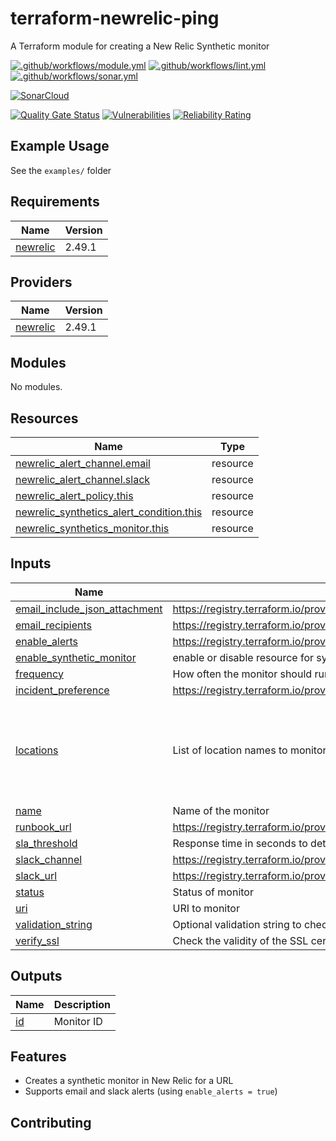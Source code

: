 # terraform-newrelic-ping

A Terraform module for creating a New Relic Synthetic monitor

[![.github/workflows/module.yml](https://github.com/champ-oss/terraform-newrelic-ping/actions/workflows/module.yml/badge.svg?branch=main)](https://github.com/champ-oss/terraform-newrelic-ping/actions/workflows/module.yml)
[![.github/workflows/lint.yml](https://github.com/champ-oss/terraform-newrelic-ping/actions/workflows/lint.yml/badge.svg?branch=main)](https://github.com/champ-oss/terraform-newrelic-ping/actions/workflows/lint.yml)
[![.github/workflows/sonar.yml](https://github.com/champ-oss/terraform-newrelic-ping/actions/workflows/sonar.yml/badge.svg)](https://github.com/champ-oss/terraform-newrelic-ping/actions/workflows/sonar.yml)

[![SonarCloud](https://sonarcloud.io/images/project_badges/sonarcloud-black.svg)](https://sonarcloud.io/summary/new_code?id=terraform-newrelic-ping_champ-oss)

[![Quality Gate Status](https://sonarcloud.io/api/project_badges/measure?project=terraform-newrelic-ping_champ-oss&metric=alert_status)](https://sonarcloud.io/summary/new_code?id=terraform-newrelic-ping_champ-oss)
[![Vulnerabilities](https://sonarcloud.io/api/project_badges/measure?project=terraform-newrelic-ping_champ-oss&metric=vulnerabilities)](https://sonarcloud.io/summary/new_code?id=terraform-newrelic-ping_champ-oss)
[![Reliability Rating](https://sonarcloud.io/api/project_badges/measure?project=terraform-newrelic-ping_champ-oss&metric=reliability_rating)](https://sonarcloud.io/summary/new_code?id=terraform-newrelic-ping_champ-oss)

## Example Usage

See the `examples/` folder

<!-- BEGIN_TF_DOCS -->
## Requirements

| Name | Version |
|------|---------|
| <a name="requirement_newrelic"></a> [newrelic](#requirement\_newrelic) | 2.49.1 |

## Providers

| Name | Version |
|------|---------|
| <a name="provider_newrelic"></a> [newrelic](#provider\_newrelic) | 2.49.1 |

## Modules

No modules.

## Resources

| Name | Type |
|------|------|
| [newrelic_alert_channel.email](https://registry.terraform.io/providers/newrelic/newrelic/2.49.1/docs/resources/alert_channel) | resource |
| [newrelic_alert_channel.slack](https://registry.terraform.io/providers/newrelic/newrelic/2.49.1/docs/resources/alert_channel) | resource |
| [newrelic_alert_policy.this](https://registry.terraform.io/providers/newrelic/newrelic/2.49.1/docs/resources/alert_policy) | resource |
| [newrelic_synthetics_alert_condition.this](https://registry.terraform.io/providers/newrelic/newrelic/2.49.1/docs/resources/synthetics_alert_condition) | resource |
| [newrelic_synthetics_monitor.this](https://registry.terraform.io/providers/newrelic/newrelic/2.49.1/docs/resources/synthetics_monitor) | resource |

## Inputs

| Name | Description | Type | Default | Required |
|------|-------------|------|---------|:--------:|
| <a name="input_email_include_json_attachment"></a> [email\_include\_json\_attachment](#input\_email\_include\_json\_attachment) | https://registry.terraform.io/providers/newrelic/newrelic/latest/docs/resources/alert_channel#include_json_attachment | `bool` | `false` | no |
| <a name="input_email_recipients"></a> [email\_recipients](#input\_email\_recipients) | https://registry.terraform.io/providers/newrelic/newrelic/latest/docs/resources/alert_channel#recipients | `string` | `","` | no |
| <a name="input_enable_alerts"></a> [enable\_alerts](#input\_enable\_alerts) | https://registry.terraform.io/providers/newrelic/newrelic/latest/docs/resources/alert_channel#email | `bool` | `false` | no |
| <a name="input_enable_synthetic_monitor"></a> [enable\_synthetic\_monitor](#input\_enable\_synthetic\_monitor) | enable or disable resource for synthetic monitor | `bool` | `true` | no |
| <a name="input_frequency"></a> [frequency](#input\_frequency) | How often the monitor should run, in minutes | `number` | `1` | no |
| <a name="input_incident_preference"></a> [incident\_preference](#input\_incident\_preference) | https://registry.terraform.io/providers/newrelic/newrelic/latest/docs/resources/alert_policy#incident_preference | `string` | `"PER_POLICY"` | no |
| <a name="input_locations"></a> [locations](#input\_locations) | List of location names to monitor from | `list(string)` | <pre>[<br>  "AWS_US_EAST_1",<br>  "AWS_US_EAST_2",<br>  "AWS_US_WEST_1",<br>  "AWS_US_WEST_2",<br>  "AWS_CA_CENTRAL_1"<br>]</pre> | no |
| <a name="input_name"></a> [name](#input\_name) | Name of the monitor | `string` | n/a | yes |
| <a name="input_runbook_url"></a> [runbook\_url](#input\_runbook\_url) | https://registry.terraform.io/providers/newrelic/newrelic/latest/docs/resources/synthetics_alert_condition#runbook_url | `string` | `""` | no |
| <a name="input_sla_threshold"></a> [sla\_threshold](#input\_sla\_threshold) | Response time in seconds to determine if performance is satisfactory, tolerate, or frustrating for the user | `number` | `5` | no |
| <a name="input_slack_channel"></a> [slack\_channel](#input\_slack\_channel) | https://registry.terraform.io/providers/newrelic/newrelic/latest/docs/resources/alert_channel#channel | `string` | `""` | no |
| <a name="input_slack_url"></a> [slack\_url](#input\_slack\_url) | https://registry.terraform.io/providers/newrelic/newrelic/latest/docs/resources/alert_channel#url | `string` | `"https://hooks.slack.com/services/XXXXXXX/XXXXXXX/XXXXXXXXXX"` | no |
| <a name="input_status"></a> [status](#input\_status) | Status of monitor | `string` | `"enabled"` | no |
| <a name="input_uri"></a> [uri](#input\_uri) | URI to monitor | `string` | n/a | yes |
| <a name="input_validation_string"></a> [validation\_string](#input\_validation\_string) | Optional validation string to check the URI for | `string` | `""` | no |
| <a name="input_verify_ssl"></a> [verify\_ssl](#input\_verify\_ssl) | Check the validity of the SSL certificate | `bool` | `true` | no |

## Outputs

| Name | Description |
|------|-------------|
| <a name="output_id"></a> [id](#output\_id) | Monitor ID |
<!-- END_TF_DOCS -->

## Features
- Creates a synthetic monitor in New Relic for a URL
- Supports email and slack alerts (using `enable_alerts = true`)


## Contributing


